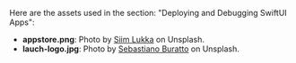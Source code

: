 Here are the assets used in the section: "Deploying and Debugging SwiftUI Apps":

- **appstore.png**: Photo by [Siim Lukka](https://unsplash.com/@siimlukka) on Unsplash.
- **lauch-logo.jpg**: Photo by [Sebastiano Buratto](https://unsplash.com/@sebabura) on Unsplash.
